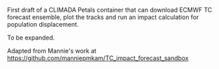 First draft of a CLIMADA Petals container that can download ECMWF TC forecast ensemble, plot the tracks and run an impact calculation for population displacement.

To be expanded.

Adapted from Mannie's work at https://github.com/manniepmkam/TC_impact_forecast_sandbox
